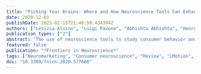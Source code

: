 ```yaml
---
title: "Picking Your Brains: Where and How Neuroscience Tools Can Enhance Marketing Research"
date: 2020-12-01
publishDate: 2023-02-15T21:46:59.434394Z
authors: ["Letizia Alvino", "Luigi Pavone", "Abhishta Abhishta", "Henry Robben"]
publication_types: ["2"]
abstract: "The use of neuroscience tools to study consumer behavior and the decision making process in marketing has improved our understanding of cognitive, neuronal, and emotional mechanisms related to marketing-relevant behavior. However, knowledge about neuroscience tools that are used in consumer neuroscience research is scattered. In this article, we present the results of a literature review that aims to provide an overview of the available consumer neuroscience tools and classifies them according to their characteristics. We analyse a total of 219 full-texts in the area of consumer neuroscience. Our findings suggest that there are seven tools that are currently used in consumer neuroscience research. In particular, electroencephalography (EEG) and eye tracking (ET) are the most commonly used tools in the field. We also find that consumer neuroscience tools are used to study consumer preferences and behaviors in different marketing domains such as advertising, branding, online experience, pricing, product development and product experience. Finally, we identify two ready-to-use platforms, namely iMotions and GRAIL that can help in integrating the measurements of different consumer neuroscience tools simultaneously. Measuring brain activity and physiological responses on a common platform could help by (1) reducing time and costs for experiments and (2) linking cognitive and emotional aspects with neuronal processes. Overall, this article provides relevant input in setting directions for future research and for business applications in consumer neuroscience. We hope that this study will provide help to researchers and practitioners in identifying available, non-invasive and useful tools to study consumer behavior."
featured: false
publication: "*Frontiers in Neuroscience*"
tags: ["Neuromarketing", "Consumer neuroscience", "Review", "iMotion", "GRAIL", "Marketing", "Neurophysiological tools", "Physiological tools"]
doi: "10.3389/fnins.2020.577666"
---
```


